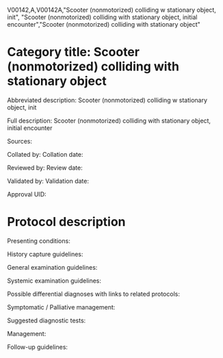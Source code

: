 V00142,A,V00142A,"Scooter (nonmotorized) colliding w stationary object, init", "Scooter (nonmotorized) colliding with stationary object, initial encounter","Scooter (nonmotorized) colliding with stationary object"
# Category title: Scooter (nonmotorized) colliding with stationary object

Abbreviated description: Scooter (nonmotorized) colliding w stationary object, init

Full description: Scooter (nonmotorized) colliding with stationary object, initial encounter

Sources:

Collated by:
Collation date:

Reviewed by:
Review date:

Validated by:
Validation date:

Approval UID:

# Protocol description

Presenting conditions:

History capture guidelines:

General examination guidelines:

Systemic examination guidelines:

Possible differential diagnoses with links to related protocols:

Symptomatic / Palliative management:

Suggested diagnostic tests:

Management:

Follow-up guidelines:

